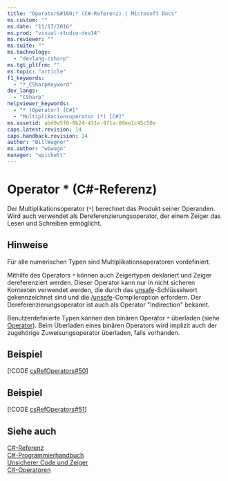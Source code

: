 ```yaml
---
title: "Operator&#160;* (C#-Referenz) | Microsoft Docs"
ms.custom: ""
ms.date: "11/17/2016"
ms.prod: "visual-studio-dev14"
ms.reviewer: ""
ms.suite: ""
ms.technology: 
  - "devlang-csharp"
ms.tgt_pltfrm: ""
ms.topic: "article"
f1_keywords: 
  - "*_CSharpKeyword"
dev_langs: 
  - "CSharp"
helpviewer_keywords: 
  - "* (Operator) [C#]"
  - "Multiplikationsoperator (*) [C#]"
ms.assetid: abd9a5f0-9b24-431e-971a-09ee1c45c50e
caps.latest.revision: 14
caps.handback.revision: 14
author: "BillWagner"
ms.author: "wiwagn"
manager: "wpickett"
---
```

# Operator&#160;* (C#-Referenz)
Der Multiplikationsoperator \(`*`\) berechnet das Produkt seiner Operanden.  Wird auch verwendet als Dereferenzierungsoperator, der einem Zeiger das Lesen und Schreiben ermöglicht.  
  
## Hinweise  
 Für alle numerischen Typen sind Multiplikationsoperatoren vordefiniert.  
  
 Mithilfe des Operators `*` können auch Zeigertypen deklariert und Zeiger dereferenziert werden.  Dieser Operator kann nur in nicht sicheren Kontexten verwendet werden, die durch das [unsafe](../../../csharp/language-reference/keywords/unsafe.md)\-Schlüsselwort gekennzeichnet sind und die [\/unsafe](../../../csharp/language-reference/compiler-options/unsafe-compiler-option.md)\-Compileroption erfordern.  Der Dereferenzierungsoperator ist auch als Operator "Indirection" bekannt.  
  
 Benutzerdefinierte Typen können den binären Operator `*` überladen \(siehe [Operator](../../../csharp/language-reference/keywords/operator.md)\).  Beim Überladen eines binären Operators wird implizit auch der zugehörige Zuweisungsoperator überladen, falls vorhanden.  
  
## Beispiel  
 [!CODE [csRefOperators#50](../CodeSnippet/VS_Snippets_VBCSharp/csrefOperators#50)]  
  
## Beispiel  
 [!CODE [csRefOperators#51](../CodeSnippet/VS_Snippets_VBCSharp/csrefOperators#51)]  
  
## Siehe auch  
 [C\#\-Referenz](../../../csharp/language-reference/index.md)   
 [C\#\-Programmierhandbuch](../../../csharp/programming-guide/index.md)   
 [Unsicherer Code und Zeiger](../../../csharp/programming-guide/unsafe-code-pointers/index.md)   
 [C\#\-Operatoren](../../../csharp/language-reference/operators/index.md)